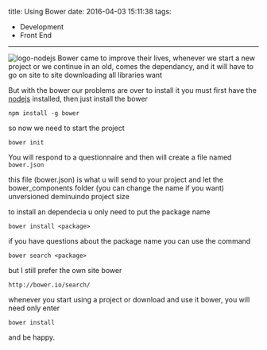 title: Using Bower
date: 2016-04-03 15:11:38
tags:
- Development
- Front End
---
![logo-nodejs](http://bower.io/apple-touch-icon.png)
Bower came to improve their lives, whenever we start a new project or we continue in an old, comes the dependancy, and it will have to go on site to site downloading all libraries want
<!-- more -->
But with the bower our problems are over
to install it you must first have the [nodejs](/2016/04/01/Installing-nodejs/ "Installing nodejs") installed, then just install the bower
```
npm install -g bower
```

so now we need to start the project
```
bower init
```
You will respond to a questionnaire and then will create a file named `bower.json`

this file (bower.json) is what u will send to your project and let the bower_components folder (you can change the name if you want) unversioned deminuindo project size

to install an dependecia u only need to put the package name
```
bower install <package>
```

if you have questions about the package name you can use the command
```
bower search <package>
```

but I still prefer the own site bower
```
http://bower.io/search/
```

whenever you start using a project or download and use it bower, you will need only enter
```
bower install
```

and be happy.